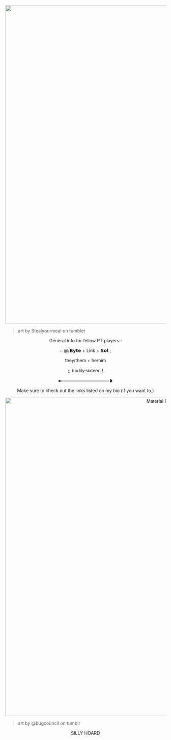 
<div id="header" align="center">
  <img src="https://i.pinimg.com/564x/d1/77/38/d177382a73132fce85fa06984e5b4090.jpg" width="1000"/>
</div> 

 > art by Stealyourmeal on tumbler

<p align="center">
General info for fellow PT players :

</p>
<p align="center">
   :: @/𝗕𝘆𝘁𝗲 + Link + 𝗦𝗼𝗹 ;

</p>
<p align="center">
  they/them + he/him 

</p>

<p align="center">
  ;; bodily ̶̴s̴̴i̴̴x̴teen ! 
</p>

<p align="center">
➽───────────────❥
</p>

<p align="center">
  Make sure to check out the links listed on my bio (if you want to.)
  
</p>

<p align="center">
    <img width="1000" src="https://64.media.tumblr.com/ae576326c10cd7fc41a7029f029a4620/44b6ff7f9d2b5761-a7/s1280x1920/fedc052b19f06a6aa35aba87146432df09236c01.jpg" alt="Material Bread logo">
</p>
 
 > art by @bugcouncil on tumblr

<p align="center">
SILLY HOARD 
</p>















